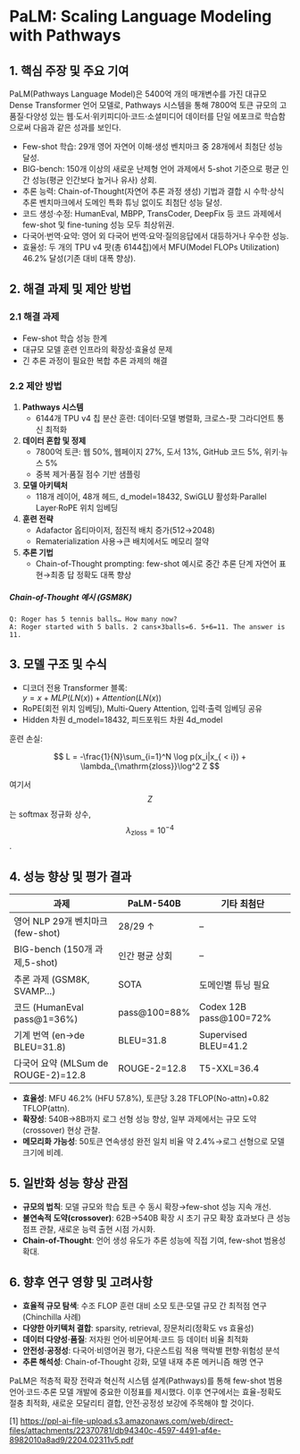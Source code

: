 # PaLM: Scaling Language Modeling with Pathways

## 1. 핵심 주장 및 주요 기여
PaLM(Pathways Language Model)은 5400억 개의 매개변수를 가진 대규모 Dense Transformer 언어 모델로, Pathways 시스템을 통해 7800억 토큰 규모의 고품질·다양성 있는 웹·도서·위키피디아·코드·소셜미디어 데이터를 단일 에포크로 학습함으로써 다음과 같은 성과를 보인다.

- Few-shot 학습: 29개 영어 자연어 이해·생성 벤치마크 중 28개에서 최첨단 성능 달성.  
- BIG-bench: 150개 이상의 새로운 난제형 언어 과제에서 5-shot 기준으로 평균 인간 성능(평균 인간보다 높거나 유사) 상회.  
- 추론 능력: Chain-of-Thought(자연어 추론 과정 생성) 기법과 결합 시 수학·상식 추론 벤치마크에서 도메인 특화 튜닝 없이도 최첨단 성능 달성.  
- 코드 생성·수정: HumanEval, MBPP, TransCoder, DeepFix 등 코드 과제에서 few-shot 및 fine-tuning 성능 모두 최상위권.  
- 다국어·번역·요약: 영어 외 다국어 번역·요약·질의응답에서 대등하거나 우수한 성능.  
- 효율성: 두 개의 TPU v4 팟(총 6144칩)에서 MFU(Model FLOPs Utilization) 46.2% 달성(기존 대비 대폭 향상).  

## 2. 해결 과제 및 제안 방법

### 2.1 해결 과제  
- Few-shot 학습 성능 한계  
- 대규모 모델 훈련 인프라의 확장성·효율성 문제  
- 긴 추론 과정이 필요한 복합 추론 과제의 해결  

### 2.2 제안 방법  
1. **Pathways 시스템**  
   - 6144개 TPU v4 칩 분산 훈련: 데이터·모델 병렬화, 크로스-팟 그라디언트 통신 최적화  
2. **데이터 혼합 및 정제**  
   - 7800억 토큰: 웹 50%, 웹페이지 27%, 도서 13%, GitHub 코드 5%, 위키·뉴스 5%  
   - 중복 제거·품질 점수 기반 샘플링  
3. **모델 아키텍처**  
   - 118개 레이어, 48개 헤드, d_model=18432, SwiGLU 활성화·Parallel Layer·RoPE 위치 임베딩  
4. **훈련 전략**  
   - Adafactor 옵티마이저, 점진적 배치 증가(512→2048)  
   - Rematerialization 사용→큰 배치에서도 메모리 절약  
5. **추론 기법**  
   - Chain-of-Thought prompting: few-shot 예시로 중간 추론 단계 자연어 표현→최종 답 정확도 대폭 향상  

##### Chain-of-Thought 예시 (GSM8K)  
```
Q: Roger has 5 tennis balls… How many now?  
A: Roger started with 5 balls. 2 cans×3balls=6. 5+6=11. The answer is 11.
```

## 3. 모델 구조 및 수식  
- 디코더 전용 Transformer 블록:  
  $y = x + MLP(LN(x)) + Attention(LN(x))$  
- RoPE(회전 위치 임베딩), Multi-Query Attention, 입력·출력 임베딩 공유  
- Hidden 차원 d_model=18432, 피드포워드 차원 4d_model  

훈련 손실:  

$$
L = -\frac{1}{N}\sum_{i=1}^N \log p(x_i|x_{ < i}) + \lambda_{\mathrm{zloss}}\log^2 Z
$$  

여기서 $$Z$$는 softmax 정규화 상수, $$\lambda_{\mathrm{zloss}}=10^{-4}$$.

## 4. 성능 향상 및 평가 결과

| 과제                            | PaLM-540B | 기타 최첨단 |
|---------------------------------|-----------|-------------|
| 영어 NLP 29개 벤치마크 (few-shot)| 28/29 ↑   | –           |
| BIG-bench (150개 과제,5-shot)   | 인간 평균 상회 | –           |
| 추론 과제 (GSM8K, SVAMP…)        | SOTA      | 도메인별 튜닝 필요 |
| 코드 (HumanEval pass@1=36%)     | pass@100=88% | Codex 12B pass@100=72% |
| 기계 번역 (en→de BLEU=31.8)     | BLEU=31.8 | Supervised BLEU=41.2 |
| 다국어 요약 (MLSum de ROUGE-2)=12.8 | ROUGE-2=12.8 | T5-XXL=36.4  |

- **효율성**: MFU 46.2% (HFU 57.8%), 토큰당 3.28 TFLOP(No-attn)+0.82 TFLOP(attn).  
- **확장성**: 540B→8B까지 로그 선형 성능 향상, 일부 과제에서는 규모 도약(crossover) 현상 관찰.  
- **메모리화 가능성**: 50토큰 연속생성 완전 일치 비율 약 2.4%→로그 선형으로 모델 크기에 비례.

## 5. 일반화 성능 향상 관점  
- **규모의 법칙**: 모델 규모와 학습 토큰 수 동시 확장→few-shot 성능 지속 개선.  
- **불연속적 도약(crossover)**: 62B→540B 확장 시 초기 규모 확장 효과보다 큰 성능 점프 관찰, 새로운 능력 출현 시점 가시화.  
- **Chain-of-Thought**: 언어 생성 유도가 추론 성능에 직접 기여, few-shot 범용성 확대.

## 6. 향후 연구 영향 및 고려사항  
- **효율적 규모 탐색**: 수조 FLOP 훈련 대비 소모 토큰·모델 규모 간 최적점 연구(Chinchilla 사례)  
- **다양한 아키텍처 결합**: sparsity, retrieval, 장문처리(정확도 vs 효율성)  
- **데이터 다양성·품질**: 저자원 언어·비문어체·코드 등 데이터 비율 최적화  
- **안전성·공정성**: 다국어·비영어권 평가, 다운스트림 적용 맥락별 편향·위험성 분석  
- **추론 해석성**: Chain-of-Thought 강화, 모델 내재 추론 메커니즘 해명 연구

PaLM은 적층적 확장 전략과 혁신적 시스템 설계(Pathways)를 통해 few-shot 범용 언어·코드·추론 모델 개발에 중요한 이정표를 제시했다. 이후 연구에서는 효율-정확도 절충 최적화, 새로운 모달리티 결합, 안전·공정성 보강에 주목해야 할 것이다.

[1] https://ppl-ai-file-upload.s3.amazonaws.com/web/direct-files/attachments/22370781/db94340c-4597-4491-af4e-8982010a8ad9/2204.02311v5.pdf
